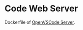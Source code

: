 # Code Web Server

Dockerfile of [OpenVSCode Server](https://github.com/gitpod-io/openvscode-server).

